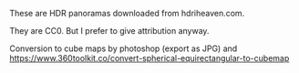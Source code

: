 These are HDR panoramas downloaded from hdriheaven.com.

They are CC0. But I prefer to give attribution anyway.

Conversion to cube maps by photoshop (export as JPG) and https://www.360toolkit.co/convert-spherical-equirectangular-to-cubemap

